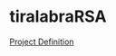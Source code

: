 # tiralabraRSA

[Project Definition](https://github.com/KyperCT/tiralabraRSA/blob/main/documentation/projectdefenition.md)
